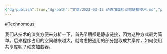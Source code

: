 ```yaml
---
{"dg-publish":true,"dg-path":"文章/2023-03-13 动态加载和动态链接技术.md","permalink":"/文章/2023-03-13 动态加载和动态链接技术/","dgEnableSearch":true}
---
```


#Technomous 

我们从技术的演变方便来分析一下，首先早期都是静态链接，因为这种方式最为简单。后来程序占用的空间越来越大，就考虑把通用的部分提取成共享库，如何使用共享库呢？动态加载器。